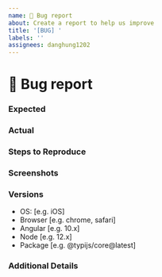 ```yaml
---
name: 🐞 Bug report
about: Create a report to help us improve
title: '[BUG] '
labels: ''
assignees: danghung1202
---
```


# 🐞 Bug report

### Expected
<!-- A clear and concise description of what you expected to happen -->



### Actual



### Steps to Reproduce
<!-- Describe your issue and tell us how to reproduce it (include any useful information). -->



### Screenshots
<!-- Screenshot ![issue-screenshot](link_to_screenshot) -->



### Versions

-   OS: [e.g. iOS]
-   Browser [e.g. chrome, safari]
-   Angular [e.g. 10.x]
-   Node [e.g. 12.x]
-   Package [e.g. @typijs/core@latest]

### Additional Details
<!-- Add any other context about the problem here -->